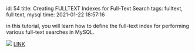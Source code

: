 id: 54
title: Creating FULLTEXT Indexes for Full-Text Search
tags: fulltext, full text, mysql
time: 2021-01-22 18:57:16

in this tutorial, you will learn how to define the full-text index for performing various full-text searches in MySQL.

![](http://localhost/bkmks_fotos/pics/123)
[LINK](https://www.mysqltutorial.org/activating-full-text-searching.aspx/)